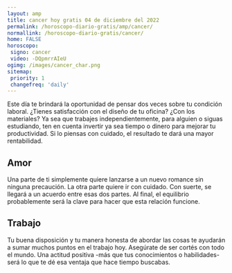```yaml
---
layout: amp
title: cancer hoy gratis 04 de diciembre del 2022 
permalink: /horoscopo-diario-gratis/amp/cancer/
normallink: /horoscopo-diario-gratis/cancer/
home: FALSE
horoscopo:
 signo: cancer
 video: -DQpmrrAIeU
ogimg: /images/cancer_char.png
sitemap:
 priority: 1
 changefreq: 'daily'
---
```



Este día te brindará la oportunidad de pensar dos veces sobre tu condición laboral. ¿Tienes satisfacción con el diseño de tu oficina? ¿Con los materiales? Ya sea que trabajes independientemente, para alguien o siguas estudiando, ten en cuenta invertir ya sea tiempo o dinero para mejorar tu productividad. Si lo piensas con cuidado, el resultado te dará una mayor rentabilidad.

## Amor

Una parte de ti simplemente quiere lanzarse a un nuevo romance sin ninguna precaución. La otra parte quiere ir con cuidado. Con suerte, se llegará a un acuerdo entre esas dos partes. Al final, el equilibrio probablemente será la clave para hacer que esta relación funcione.

## Trabajo

Tu buena disposición y tu manera honesta de abordar las cosas te ayudarán a sumar muchos puntos en el trabajo hoy. Asegúrate de ser cortés con todo el mundo. Una actitud positiva -más que tus conocimientos o habilidades- será lo que te dé esa ventaja que hace tiempo buscabas.